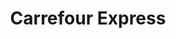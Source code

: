 ---
title: "Carrefour Express"
url: /madrid/carrefour-express-calle-de-castello/
shop: comodidad
---